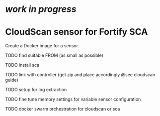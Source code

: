 # *work in progress*

# CloudScan sensor for Fortify SCA
Create a Docker image for a sensor.

TODO find suitable FROM (as small as possible)

TODO install sca

TODO link with controller (get zip and place accordingly @see cloudscan guide)

TODO setup for log extraction

TODO fine tune memory settings for variable sensor configuration

TODO docker swarm orchestration for cloudscan or sca
